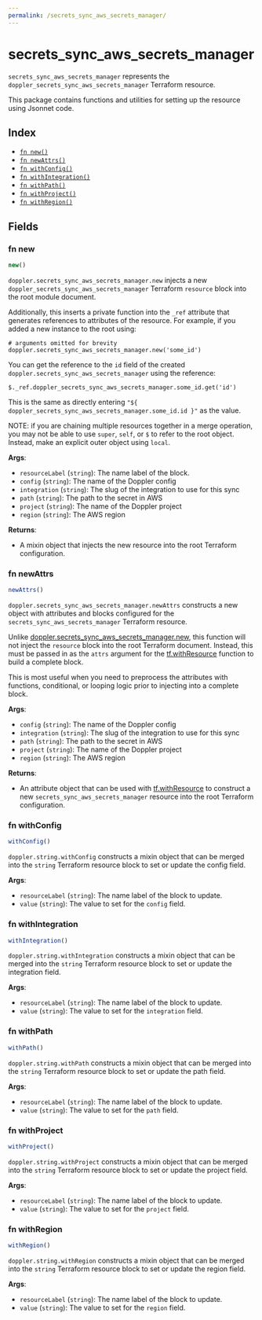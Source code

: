 ```yaml
---
permalink: /secrets_sync_aws_secrets_manager/
---
```


# secrets_sync_aws_secrets_manager

`secrets_sync_aws_secrets_manager` represents the `doppler_secrets_sync_aws_secrets_manager` Terraform resource.



This package contains functions and utilities for setting up the resource using Jsonnet code.


## Index

* [`fn new()`](#fn-new)
* [`fn newAttrs()`](#fn-newattrs)
* [`fn withConfig()`](#fn-withconfig)
* [`fn withIntegration()`](#fn-withintegration)
* [`fn withPath()`](#fn-withpath)
* [`fn withProject()`](#fn-withproject)
* [`fn withRegion()`](#fn-withregion)

## Fields

### fn new

```ts
new()
```


`doppler.secrets_sync_aws_secrets_manager.new` injects a new `doppler_secrets_sync_aws_secrets_manager` Terraform `resource`
block into the root module document.

Additionally, this inserts a private function into the `_ref` attribute that generates references to attributes of the
resource. For example, if you added a new instance to the root using:

    # arguments omitted for brevity
    doppler.secrets_sync_aws_secrets_manager.new('some_id')

You can get the reference to the `id` field of the created `doppler.secrets_sync_aws_secrets_manager` using the reference:

    $._ref.doppler_secrets_sync_aws_secrets_manager.some_id.get('id')

This is the same as directly entering `"${ doppler_secrets_sync_aws_secrets_manager.some_id.id }"` as the value.

NOTE: if you are chaining multiple resources together in a merge operation, you may not be able to use `super`, `self`,
or `$` to refer to the root object. Instead, make an explicit outer object using `local`.

**Args**:
  - `resourceLabel` (`string`): The name label of the block.
  - `config` (`string`): The name of the Doppler config
  - `integration` (`string`): The slug of the integration to use for this sync
  - `path` (`string`): The path to the secret in AWS
  - `project` (`string`): The name of the Doppler project
  - `region` (`string`): The AWS region

**Returns**:
- A mixin object that injects the new resource into the root Terraform configuration.


### fn newAttrs

```ts
newAttrs()
```


`doppler.secrets_sync_aws_secrets_manager.newAttrs` constructs a new object with attributes and blocks configured for the `secrets_sync_aws_secrets_manager`
Terraform resource.

Unlike [doppler.secrets_sync_aws_secrets_manager.new](#fn-new), this function will not inject the `resource`
block into the root Terraform document. Instead, this must be passed in as the `attrs` argument for the
[tf.withResource](https://github.com/tf-libsonnet/core/tree/main/docs#fn-withresource) function to build a complete block.

This is most useful when you need to preprocess the attributes with functions, conditional, or looping logic prior to
injecting into a complete block.

**Args**:
  - `config` (`string`): The name of the Doppler config
  - `integration` (`string`): The slug of the integration to use for this sync
  - `path` (`string`): The path to the secret in AWS
  - `project` (`string`): The name of the Doppler project
  - `region` (`string`): The AWS region

**Returns**:
  - An attribute object that can be used with [tf.withResource](https://github.com/tf-libsonnet/core/tree/main/docs#fn-withresource) to construct a new `secrets_sync_aws_secrets_manager` resource into the root Terraform configuration.


### fn withConfig

```ts
withConfig()
```

`doppler.string.withConfig` constructs a mixin object that can be merged into the `string`
Terraform resource block to set or update the config field.



**Args**:
  - `resourceLabel` (`string`): The name label of the block to update.
  - `value` (`string`): The value to set for the `config` field.


### fn withIntegration

```ts
withIntegration()
```

`doppler.string.withIntegration` constructs a mixin object that can be merged into the `string`
Terraform resource block to set or update the integration field.



**Args**:
  - `resourceLabel` (`string`): The name label of the block to update.
  - `value` (`string`): The value to set for the `integration` field.


### fn withPath

```ts
withPath()
```

`doppler.string.withPath` constructs a mixin object that can be merged into the `string`
Terraform resource block to set or update the path field.



**Args**:
  - `resourceLabel` (`string`): The name label of the block to update.
  - `value` (`string`): The value to set for the `path` field.


### fn withProject

```ts
withProject()
```

`doppler.string.withProject` constructs a mixin object that can be merged into the `string`
Terraform resource block to set or update the project field.



**Args**:
  - `resourceLabel` (`string`): The name label of the block to update.
  - `value` (`string`): The value to set for the `project` field.


### fn withRegion

```ts
withRegion()
```

`doppler.string.withRegion` constructs a mixin object that can be merged into the `string`
Terraform resource block to set or update the region field.



**Args**:
  - `resourceLabel` (`string`): The name label of the block to update.
  - `value` (`string`): The value to set for the `region` field.
